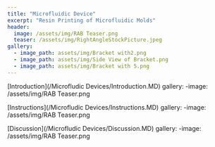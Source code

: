 ```yaml
---
title: "Microfluidic Device"
excerpt: "Resin Printing of Microfluidic Molds" 
header:
  image: /assets/img/RAB Teaser.png
  teaser: /assets/img/RightAngleStockPicture.jpeg
gallery:
  - image_path: assets/img/Bracket with2.png
  - image_path: assets/img/Side View of Bracket.png
  - image_path: assets/img/Bracket with 5.png
---
```


[Introduction](/Microfludic Devices/Introduction.MD)
gallery:
  -image: /assets/img/RAB Teaser.png

[Instructions](/Microfludic Devices/Instructions.MD)
gallery:
  -image: /assets/img/RAB Teaser.png

[Discussion](/Microfludic Devices/Discussion.MD)
gallery:
  -image: /assets/img/RAB Teaser.png
